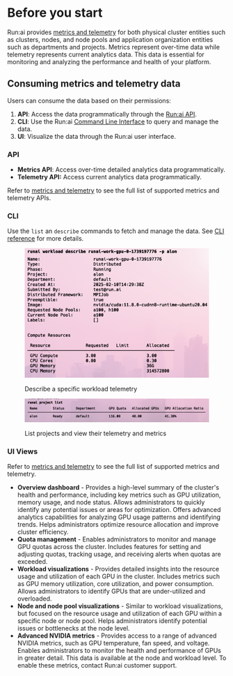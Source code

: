 # Before you start

Run:ai provides [metrics and telemetry](metrics-api.md) for both physical cluster entities such as clusters, nodes, and node pools and application organization entities such as departments and projects. Metrics represent over-time data while telemetry represents current analytics data. This data is essential for monitoring and analyzing the performance and health of your platform.

## Consuming metrics and telemetry data

Users can consume the data based on their permissions:

1. **API**: Access the data programmatically through the [Run:ai API](../api-reference/admin-rest-api/overview.md).
2. **CLI**: Use the Run:ai [Command Line Interface](../cli-reference/) to query and manage the data.
3. **UI**: Visualize the data through the Run:ai user interface.

### **API**

* **Metrics API**: Access over-time detailed analytics data programmatically.
* **Telemetry API:** Access current analytics data programmatically.

Refer to [metrics and telemetry](metrics-api.md) to see the full list of supported metrics and telemetry APIs.

### **CLI**

Use the `list` an `describe` commands to fetch and manage the data. See [CLI reference](../cli-reference/runai.md) for more details.

<figure><img src="../../saas/.gitbook/assets/2025-02-10_16-33-31.png" alt=""><figcaption><p>Describe a specific workload telemetry</p></figcaption></figure>

<figure><img src="../../saas/.gitbook/assets/2025-02-10_16-33-12.png" alt=""><figcaption><p>List projects and view their telemetry and metrics</p></figcaption></figure>

### **UI Views**

Refer to [metrics and telemetry](metrics-api.md) to see the full list of supported metrics and telemetry.

* **Overview dashboard** - Provides a high-level summary of the cluster's health and performance, including key metrics such as GPU utilization, memory usage, and node status. Allows administrators to quickly identify any potential issues or areas for optimization. Offers advanced analytics capabilities for analyzing GPU usage patterns and identifying trends. Helps administrators optimize resource allocation and improve cluster efficiency.
* **Quota management** - Enables administrators to monitor and manage GPU quotas across the cluster. Includes features for setting and adjusting quotas, tracking usage, and receiving alerts when quotas are exceeded.
* **Workload visualizations** - Provides detailed insights into the resource usage and utilization of each GPU in the cluster. Includes metrics such as GPU memory utilization, core utilization, and power consumption. Allows administrators to identify GPUs that are under-utilized and overloaded.
* **Node and node pool visualizations** - Similar to workload visualizations, but focused on the resource usage and utilization of each GPU within a specific node or node pool. Helps administrators identify potential issues or bottlenecks at the node level.
* **Advanced NVIDIA metrics** - Provides access to a range of advanced NVIDIA metrics, such as GPU temperature, fan speed, and voltage. Enables administrators to monitor the health and performance of GPUs in greater detail. This data is available at the node and workload level. To enable these metrics, contact Run:ai customer support.
